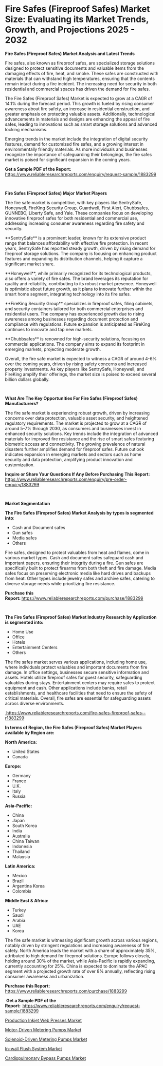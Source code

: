 <p><h1>Fire Safes (Fireproof Safes) Market Size: Evaluating its Market Trends, Growth, and Projections 2025 - 2032</h1></p><p><strong>Fire Safes (Fireproof Safes) Market Analysis and Latest Trends</strong></p>
<p><p>Fire safes, also known as fireproof safes, are specialized storage solutions designed to protect sensitive documents and valuable items from the damaging effects of fire, heat, and smoke. These safes are constructed with materials that can withstand high temperatures, ensuring that the contents remain intact during a fire incident. The increasing need for security in both residential and commercial spaces has driven the demand for fire safes.</p><p>The Fire Safes (Fireproof Safes) Market is expected to grow at a CAGR of 14.1% during the forecast period. This growth is fueled by rising consumer awareness about fire safety, an increase in residential construction, and greater emphasis on protecting valuable assets. Additionally, technological advancements in materials and designs are enhancing the appeal of fire safes, leading to innovations such as smart storage solutions and advanced locking mechanisms.</p><p>Emerging trends in the market include the integration of digital security features, demand for customized fire safes, and a growing interest in environmentally friendly materials. As more individuals and businesses recognize the importance of safeguarding their belongings, the fire safes market is poised for significant expansion in the coming years.</p></p>
<p><strong>Get a Sample PDF of the Report:&nbsp;</strong> <a href="https://www.reliableresearchreports.com/enquiry/request-sample/1883299?utm_campaign=38&utm_medium=2&utm_source=Github&utm_content=ia&utm_term=01032025&utm_id=fire-safes-fireproof-safes">https://www.reliableresearchreports.com/enquiry/request-sample/1883299</a></p>
<p>&nbsp;</p>
<p><strong>Fire Safes (Fireproof Safes) Major Market Players</strong></p>
<p><p>The fire safe market is competitive, with key players like SentrySafe, Honeywell, FireKing Security Group, Guardwell, First Alert, Chubbsafes, GUNNEBO, Liberty Safe, and Yale. These companies focus on developing innovative fireproof safes for both residential and commercial use, addressing increasing consumer awareness regarding fire safety and security.</p><p>**SentrySafe** is a prominent leader, known for its extensive product range that balances affordability with effective fire protection. In recent years, SentrySafe has reported steady growth, driven by rising demand for fireproof storage solutions. The company is focusing on enhancing product features and expanding its distribution channels, helping it capture a significant market share.</p><p>**Honeywell**, while primarily recognized for its technological products, also offers a variety of fire safes. The brand leverages its reputation for quality and reliability, contributing to its robust market presence. Honeywell is optimistic about future growth, as it plans to innovate further within the smart home segment, integrating technology into its fire safes.</p><p>**FireKing Security Group** specializes in fireproof safes, filing cabinets, and security containers tailored for both commercial enterprises and residential users. The company has experienced growth due to rising awareness among businesses regarding document protection and compliance with regulations. Future expansion is anticipated as FireKing continues to innovate and tap new markets.</p><p>**Chubbsafes** is renowned for high-security solutions, focusing on commercial applications. The company aims to expand its footprint in emerging markets, projecting moderate growth. </p><p>Overall, the fire safe market is expected to witness a CAGR of around 4-6% over the coming years, driven by rising safety concerns and increased property investments. As key players like SentrySafe, Honeywell, and FireKing amplify their offerings, the market size is poised to exceed several billion dollars globally.</p></p>
<p>&nbsp;</p>
<p><strong>What Are The Key Opportunities For Fire Safes (Fireproof Safes) Manufacturers?</strong></p>
<p><p>The fire safe market is experiencing robust growth, driven by increasing concerns over data protection, valuable asset security, and heightened regulatory requirements. The market is projected to grow at a CAGR of around 5-7% through 2030, as consumers and businesses invest in enhanced security solutions. Key trends include the integration of advanced materials for improved fire resistance and the rise of smart safes featuring biometric access and connectivity. The growing prevalence of natural disasters further amplifies demand for fireproof safes. Future outlook indicates expansion in emerging markets and sectors such as home security and data protection, amplifying product innovation and customization.</p></p>
<p><strong>Inquire or Share Your Questions If Any Before Purchasing This Report:</strong> <a href="https://www.reliableresearchreports.com/enquiry/pre-order-enquiry/1883299?utm_campaign=38&utm_medium=2&utm_source=Github&utm_content=ia&utm_term=01032025&utm_id=fire-safes-fireproof-safes">https://www.reliableresearchreports.com/enquiry/pre-order-enquiry/1883299</a></p>
<p>&nbsp;</p>
<p><strong>Market Segmentation</strong></p>
<p><strong>The Fire Safes (Fireproof Safes) Market Analysis by types is segmented into:</strong></p>
<p><ul><li>Cash and Document safes</li><li>Gun safes</li><li>Media safes</li><li>Others</li></ul></p>
<p><p>Fire safes, designed to protect valuables from heat and flames, come in various market types. Cash and document safes safeguard cash and important papers, ensuring their integrity during a fire. Gun safes are specifically built to protect firearms from both theft and fire damage. Media safes focus on preserving electronic media like hard drives and backups from heat. Other types include jewelry safes and archive safes, catering to diverse storage needs while prioritizing fire resistance.</p></p>
<p><strong>Purchase this Report:&nbsp;</strong><a href="https://www.reliableresearchreports.com/purchase/1883299?utm_campaign=38&utm_medium=2&utm_source=Github&utm_content=ia&utm_term=01032025&utm_id=fire-safes-fireproof-safes">https://www.reliableresearchreports.com/purchase/1883299</a></p>
<p>&nbsp;</p>
<p><strong>The Fire Safes (Fireproof Safes) Market Industry Research by Application is segmented into:</strong></p>
<p><ul><li>Home Use</li><li>Office</li><li>Hotels</li><li>Entertainment Centers</li><li>Others</li></ul></p>
<p><p>The fire safes market serves various applications, including home use, where individuals protect valuables and important documents from fire damage. In office settings, businesses secure sensitive information and assets. Hotels utilize fireproof safes for guest security, safeguarding valuables during stays. Entertainment centers may require safes to protect equipment and cash. Other applications include banks, retail establishments, and healthcare facilities that need to ensure the safety of critical materials. Overall, fire safes are essential for safeguarding assets across diverse environments.</p></p>
<p><a href="https://www.reliableresearchreports.com/fire-safes-fireproof-safes--r1883299?utm_campaign=38&utm_medium=2&utm_source=Github&utm_content=ia&utm_term=01032025&utm_id=fire-safes-fireproof-safes">&nbsp;https://www.reliableresearchreports.com/fire-safes-fireproof-safes--r1883299</a></p>
<p><strong>In terms of Region, the Fire Safes (Fireproof Safes) Market Players available by Region are:</strong></p>
<p>
    <p> <strong> North America: </strong>
        <ul>
            <li>United States</li>
            <li>Canada</li>
        </ul>
        </p> 
    <p> <strong> Europe: </strong>
        <ul>
            <li>Germany</li>
            <li>France</li>
            <li>U.K.</li>
            <li>Italy</li>
            <li>Russia</li>
        </ul>
        </p> 
    <p> <strong> Asia-Pacific: </strong>
        <ul>
            <li>China</li>
            <li>Japan</li>
            <li>South Korea</li>
            <li>India</li>
            <li>Australia</li>
            <li>China Taiwan</li>
            <li>Indonesia</li>
            <li>Thailand</li>
            <li>Malaysia</li>
        </ul>
        </p> 
    <p> <strong> Latin America: </strong>
        <ul>
            <li>Mexico</li>
            <li>Brazil</li>
            <li>Argentina Korea</li>
            <li>Colombia</li>
        </ul>
        </p> 
    <p> <strong> Middle East & Africa: </strong>
        <ul>
            <li>Turkey</li>
            <li>Saudi</li>
            <li>Arabia</li>
            <li>UAE</li>
            <li>Korea</li>
        </ul>
    </p>
    </p>
<p><p>The fire safe market is witnessing significant growth across various regions, notably driven by stringent regulations and increasing awareness of fire safety. North America leads the market with a share of approximately 35%, attributed to high demand for fireproof solutions. Europe follows closely, holding around 30% of the market, while Asia-Pacific is rapidly expanding, currently accounting for 25%. China is expected to dominate the APAC segment with a projected growth rate of over 8% annually, reflecting rising consumer awareness and urbanization.</p></p>
<p><strong>Purchase this Report: </strong><a href="https://www.reliableresearchreports.com/purchase/1883299?utm_campaign=38&utm_medium=2&utm_source=Github&utm_content=ia&utm_term=01032025&utm_id=fire-safes-fireproof-safes">https://www.reliableresearchreports.com/purchase/1883299</a></p>
<p>&nbsp;<strong>Get a Sample PDF of the Report:&nbsp;&nbsp;</strong><a href="https://www.reliableresearchreports.com/enquiry/request-sample/1883299?utm_campaign=38&utm_medium=2&utm_source=Github&utm_content=ia&utm_term=01032025&utm_id=fire-safes-fireproof-safes">https://www.reliableresearchreports.com/enquiry/request-sample/1883299</a></p>
<p><strong></strong></p>
<p><p><a href="https://github.com/zakkistuey/Market-Research-Report-List-1/blob/main/production-inkjet-web-presses-market.md?utm_campaign=38&utm_medium=2&utm_source=Github&utm_content=ia&utm_term=01032025&utm_id=fire-safes-fireproof-safes">Production Inkjet Web Presses Market</a></p><p><a href="https://github.com/marawiokeson8/Market-Research-Report-List-1/blob/main/motor-driven-metering-pumps-market.md?utm_campaign=38&utm_medium=2&utm_source=Github&utm_content=ia&utm_term=01032025&utm_id=fire-safes-fireproof-safes">Motor-Driven Metering Pumps Market</a></p><p><a href="https://github.com/jugutstam/Market-Research-Report-List-1/blob/main/solenoid-driven-metering-pumps-market.md?utm_campaign=38&utm_medium=2&utm_source=Github&utm_content=ia&utm_term=01032025&utm_id=fire-safes-fireproof-safes">Solenoid-Driven Metering Pumps Market</a></p><p><a href="https://github.com/reahmmunises/Market-Research-Report-List-1/blob/main/in-wall-flush-system-market.md?utm_campaign=38&utm_medium=2&utm_source=Github&utm_content=ia&utm_term=01032025&utm_id=fire-safes-fireproof-safes">In-wall Flush System Market</a></p><p><a href="https://github.com/pilukypalis/Market-Research-Report-List-1/blob/main/cardiopulmonary-bypass-pumps-market.md?utm_campaign=38&utm_medium=2&utm_source=Github&utm_content=ia&utm_term=01032025&utm_id=fire-safes-fireproof-safes">Cardiopulmonary Bypass Pumps Market</a></p></p>